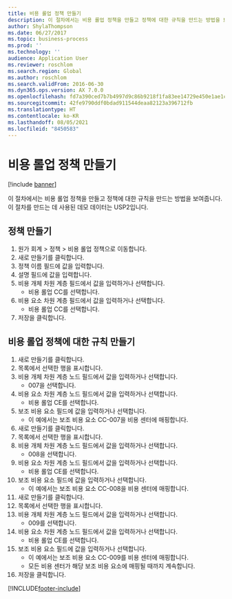 ```yaml
---
title: 비용 롤업 정책 만들기
description: 이 절차에서는 비용 롤업 정책을 만들고 정책에 대한 규칙을 만드는 방법을 보여줍니다.
author: ShylaThompson
ms.date: 06/27/2017
ms.topic: business-process
ms.prod: ''
ms.technology: ''
audience: Application User
ms.reviewer: roschlom
ms.search.region: Global
ms.author: roschlom
ms.search.validFrom: 2016-06-30
ms.dyn365.ops.version: AX 7.0.0
ms.openlocfilehash: fd7a390ced7b7b4997d9c86b9218f1fa83ee14729e450e1ae1cb53dbbd605edb
ms.sourcegitcommit: 42fe9790ddf0bdad911544deaa82123a396712fb
ms.translationtype: HT
ms.contentlocale: ko-KR
ms.lasthandoff: 08/05/2021
ms.locfileid: "8450583"
---
```

# <a name="create-a-cost-rollup-policy"></a>비용 롤업 정책 만들기

[!include [banner](../../includes/banner.md)]

이 절차에서는 비용 롤업 정책을 만들고 정책에 대한 규칙을 만드는 방법을 보여줍니다. 이 절차를 만드는 데 사용된 데모 데이터는 USP2입니다.


## <a name="create-a-policy"></a>정책 만들기
1. 원가 회계 > 정책 > 비용 롤업 정책으로 이동합니다.
2. 새로 만들기를 클릭합니다.
3. 정책 이름 필드에 값을 입력합니다.
4. 설명 필드에 값을 입력합니다.
5. 비용 개체 차원 계층 필드에서 값을 입력하거나 선택합니다.
    * 비용 롤업 CC를 선택합니다.  
6. 비용 요소 차원 계층 필드에서 값을 입력하거나 선택합니다.
    * 비용 롤업 CC를 선택합니다.  
7. 저장을 클릭합니다.

## <a name="create-rules-for-the-cost-rollup-policy"></a>비용 롤업 정책에 대한 규칙 만들기
1. 새로 만들기를 클릭합니다.
2. 목록에서 선택한 행을 표시합니다.
3. 비용 개체 차원 계층 노드 필드에서 값을 입력하거나 선택합니다.
    * 007을 선택합니다.  
4. 비용 요소 차원 계층 노드 필드에서 값을 입력하거나 선택합니다.
    * 비용 롤업 CE를 선택합니다.  
5. 보조 비용 요소 필드에 값을 입력하거나 선택합니다.
    * 이 예에서는 보조 비용 요소 CC-007을 비용 센터에 매핑합니다.  
6. 새로 만들기를 클릭합니다.
7. 목록에서 선택한 행을 표시합니다.
8. 비용 개체 차원 계층 노드 필드에서 값을 입력하거나 선택합니다.
    * 008을 선택합니다.  
9. 비용 요소 차원 계층 노드 필드에서 값을 입력하거나 선택합니다.
    * 비용 롤업 CE를 선택합니다.  
10. 보조 비용 요소 필드에 값을 입력하거나 선택합니다.
    * 이 예에서는 보조 비용 요소 CC-008을 비용 센터에 매핑합니다.  
11. 새로 만들기를 클릭합니다.
12. 목록에서 선택한 행을 표시합니다.
13. 비용 개체 차원 계층 노드 필드에서 값을 입력하거나 선택합니다.
    * 009를 선택합니다.  
14. 비용 요소 차원 계층 노드 필드에서 값을 입력하거나 선택합니다.
    * 비용 롤업 CE를 선택합니다.  
15. 보조 비용 요소 필드에 값을 입력하거나 선택합니다.
    * 이 예에서는 보조 비용 요소 CC-009를 비용 센터에 매핑합니다.  
    * 모든 비용 센터가 해당 보조 비용 요소에 매핑될 때까지 계속합니다.  
16. 저장을 클릭합니다.



[!INCLUDE[footer-include](../../../includes/footer-banner.md)]